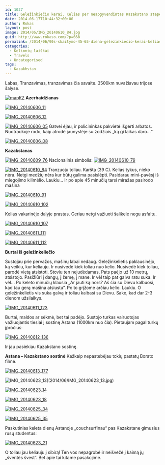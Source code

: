 ```yaml
---
id: 1027
title: Geležinkiečio kerai. Kelias per neapgyvendintas Kazakstano stepes. Ir Borato tėvynės sostinė
date: 2014-06-17T10:44:32+00:00
author: Rokas
layout: post
image: 2014/06/IMG_20140610_84.jpg
guid: http://www.rokaso.com/?p=668
permalink: /2014/06/90s-skaitymo-45-65-diena-gelezinkiecio-kerai-kelias-per-neapgyvendintas-kazakstano-stepes-ir-borato-tevynes-sostine-6/
categories:
  - Kelionių laiškai
  - Travels
  - Uncategorised
tags:
  - Kazakhstan
---
```

Labas, Tranzavimas, tranzavimas čia savaite. 3500km nuvažiavau trijose šalyse. 


 [![mapKZ](2014/06/mapKZ.png)](2014/06/mapKZ.png)
**Azerbaidžianas**


 [![IMG_20140606_11](2014/06/IMG_20140606_11-1024x682.jpg)](2014/06/IMG_20140606_11.jpg)

 [![IMG_20140606_12](2014/06/IMG_20140606_12-1024x682.jpg)](2014/06/IMG_20140606_12.jpg)

 [![IMG_20140606_05](2014/06/IMG_20140606_05-1024x682.jpg)](2014/06/IMG_20140606_05.jpg)
Gatvei ėjau, ir policininkas pakvietė išgerti arbatos. Nuotraukoje rodo, kaip atrodė jaunystėje su žodžiais „ką gi laikas daro…“

 [![IMG_20140606_08](2014/06/IMG_20140606_08-682x1024.jpg)](2014/06/IMG_20140606_08.jpg) 


**Kazakstanas** 


 [![IMG_20140609_76](2014/06/IMG_20140609_76-1024x682.jpg)](2014/06/IMG_20140609_76.jpg)
Nacionalinis simbolis: 
 [![IMG_20140610_79](2014/06/IMG_20140610_79-1024x682.jpg)](2014/06/IMG_20140610_79.jpg)

 [![IMG_20140610_84](2014/06/IMG_20140610_84-1024x576.jpg)](2014/06/IMG_20140610_84.jpg)
Tranzuoju toliau. Karšta (39 C). Kelias tykus, nieko nėra. Netgi medžių nėra kur būtų galima pasislėpti. Pasidarau mini-pavėsį iš miegojimo kilimėlio. Laukiu… Ir po apie 45 minučių tarsi miražas pasirodo mašina 

 [![IMG_20140610_91](2014/06/IMG_20140610_91-1024x576.jpg)](2014/06/IMG_20140610_91.jpg) 


 [![IMG_20140610_102](2014/06/IMG_20140610_102-1024x682.jpg)](2014/06/IMG_20140610_102.jpg) 

Kelias vakarinėje dalyje prastas. Geriau netgi važiuoti šalikele negu asfaltu.

 [![IMG_20140610_107](2014/06/IMG_20140610_107-1024x682.jpg)](2014/06/IMG_20140610_107.jpg)

 [![IMG_20140611_111](2014/06/IMG_20140611_111-1024x682.jpg)](2014/06/IMG_20140611_111.jpg)
 
 [![IMG_20140611_112](2014/06/IMG_20140611_112-1024x682.jpg)](2014/06/IMG_20140611_112.jpg)
 
 **Burtai iš geležinkeliečio**
 
 Sustojau prie pervažos, mašinų labai nedaug. Geležinkelietis paklausinėjo, ką veikiu, kur keliauju. Ir nusivedė kiek toliau nuo kelio. Nusivedė kiek toliau, parodė vietą atsistoti. Stoviu ten nejudėdamas. Pats paėjo už 10 metrų, atsistojo. Pasižiūri į dangų, į žemę, į mane. Ir vėl taip pat galva ratu suka. Ir vėl… Po keleto minučių klausia „Ar jauti ką nors? Aš čia su Dievu kalbuosi, kad tau gerą mašina atsiustu“. Po to grįžome arčiau kelio. Laukiu. O geležinkelietis vis suka galvą ir toliau kalbasi su Dievu. Sakė, kad dar 2-3 dienom užsilaikys. 
 
 [![IMG_20140611_123](2014/06/IMG_20140611_123-1024x682.jpg)](2014/06/IMG_20140611_123.jpg) 

 
 Burtai, maldos ar sėkmė, bet tai padėjo. Sustojo turkas vairuotojas važiuojantis tiesiai į sostinę Astana (1000km nuo čia). Pietaujam pagal turkų įpročius: 
 
 
 [![IMG_20140612_136](2014/06/IMG_20140612_136-1024x682.jpg)](2014/06/IMG_20140612_136.jpg) 

 
 Ir jau pasiekiau Kazakstano sostinę. 
 
 **Astana – Kazakstano sostinė**
 Kažkaip nepastebėjau tokių pastatų Borato filme. 
 
 
 [![IMG_20140613_177](2014/06/IMG_20140613_177-682x1024.jpg)](2014/06/IMG_20140613_177.jpg)
 
 ![IMG_20140623_13](2014/06/IMG_20140623_13-682x1024.jpg)](2014/06/IMG_20140623_13.jpg)
 
 
 [![IMG_20140623_14](2014/06/IMG_20140623_14-1024x682.jpg)](2014/06/IMG_20140623_14.jpg)
 
 
 [![IMG_20140623_18](2014/06/IMG_20140623_18-1024x682.jpg)](2014/06/IMG_20140623_18.jpg)
 
 
 [![IMG_20140625_34](2014/06/IMG_20140625_34-1024x682.jpg)](2014/06/IMG_20140625_34.jpg)
 
 
 [![IMG_20140625_35](2014/06/IMG_20140625_35-1024x682.jpg)](2014/06/IMG_20140625_35.jpg)
 
 Paskutinias keleta dienų Astanoje „couchsurfinau“ pas Kazakstane gimusius rusų studentus:
 
 
 [![IMG_20140623_21](2014/06/IMG_20140623_21-1024x682.jpg)](2014/06/IMG_20140623_21.jpg)
 
 O toliau jau keliauju į sibirą! Ten vos nepagrobė ir neišvežė į kaimą jų „šventės švest“. Bet apie tai kitame pasakojime.

